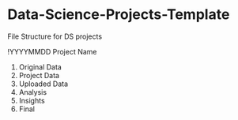 # Data-Science-Projects-Template
File Structure for DS projects

!YYYYMMDD Project Name
  1. Original Data
  2. Project Data
  3. Uploaded Data
  4. Analysis
  5. Insights
  6. Final
